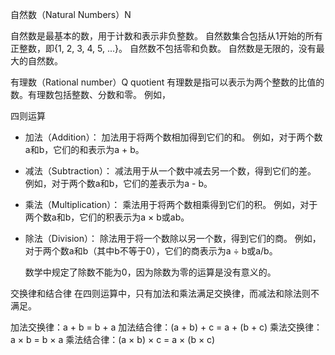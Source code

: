 自然数（Natural Numbers）N
  
自然数是最基本的数，用于计数和表示非负整数。
自然数集合包括从1开始的所有正整数，即{1, 2, 3, 4, 5, ...}。
自然数不包括零和负数。
自然数是无限的，没有最大的自然数。

有理数（Rational number）Q quotient
有理数是指可以表示为两个整数的比值的数。有理数包括整数、分数和零。
例如，

四则运算
- 加法（Addition）： 加法用于将两个数相加得到它们的和。
例如，对于两个数a和b，它们的和表示为a + b。

- 减法（Subtraction）： 减法用于从一个数中减去另一个数，得到它们的差。
例如，对于两个数a和b，它们的差表示为a - b。

- 乘法（Multiplication）： 乘法用于将两个数相乘得到它们的积。
例如，对于两个数a和b，它们的积表示为a × b或ab。

- 除法（Division）： 除法用于将一个数除以另一个数，得到它们的商。
例如，对于两个数a和b（其中b不等于0），它们的商表示为a ÷ b或a/b。

	数学中规定了除数不能为0，因为除数为零的运算是没有意义的。


交换律和结合律
在四则运算中，只有加法和乘法满足交换律，而减法和除法则不满足。

加法交换律：a + b = b + a
加法结合律：(a + b) + c = a + (b + c)
乘法交换律：a × b = b × a
乘法结合律：(a × b) × c = a × (b × c)


